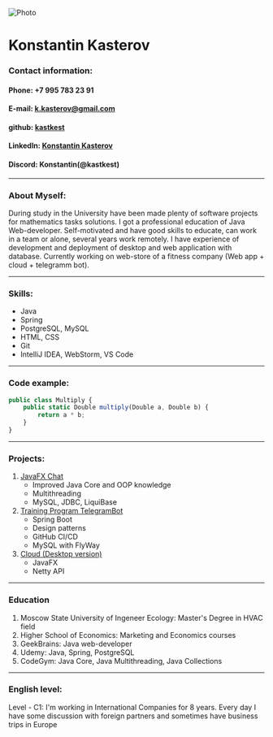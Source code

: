 
![Photo](https://user-images.githubusercontent.com/96120687/172063182-de03e77c-6034-4aac-90fa-ce6acfd90d76.jpg)
# **Konstantin Kasterov**
### **Contact information:**
#### **Phone:** +7 995 783 23 91
#### **E-mail:** k.kasterov@gmail.com
#### **github:** [kastkest](https://github.com/kastkest)
#### **LinkedIn:** [Konstantin Kasterov](https://www.linkedin.com/in/konstantin-kasterov-78329985/)
#### **Discord:** Konstantin(@kastkest)
***
### **About Myself:**
During study in the University have been made plenty of software projects for mathematics tasks solutions. I got a professional education of Java Web-developer.
Self-motivated and have good skills to educate, can work in a team or alone, several years work remotely. I have experience of development and deployment of desktop 
and web application with database. Currently working on web-store of a fitness company (Web app + cloud + telegramm bot).  
***
### **Skills:**
 * Java 
 * Spring
 * PostgreSQL, MySQL
 * HTML, CSS
 * Git
 * IntelliJ IDEA, WebStorm, VS Code
 
***
### **Code example:**
```javascript
public class Multiply {
    public static Double multiply(Double a, Double b) {
        return a * b;
    }
}
```
***
### **Projects:**
1. [JavaFX Chat](https://github.com/kastkest/simpleChat)
    * Improved Java Core and OOP knowledge
    * Multithreading
    * MySQL, JDBC, LiquiBase
2. [Training Program TelegramBot](https://github.com/kastkest/training_program-telegrambot)
    * Spring Boot 
    * Design patterns
    * GitHub CI/CD
    * MySQL with FlyWay
3. [Cloud (Desktop version)](https://github.com/kastkest/biomech_warehouse)
    * JavaFX
    * Netty API
***
### **Education**
1. Moscow State University of Ingeneer Ecology: Master's Degree in HVAC field
2. Higher School of Economics: Marketing and Economics courses
3. GeekBrains: Java web-developer
4. Udemy: Java, Spring, PostgreSQL
5. CodeGym: Java Core, Java Multithreading, Java Collections
***
### **English level:**
Level - C1: I'm working in International Companies for 8 years. Every day I have some discussion with foreign partners and sometimes have business trips in Europe
